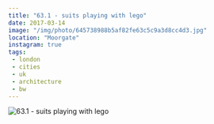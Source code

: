```yaml
---
title: "63.1 - suits playing with lego"
date: 2017-03-14
image: "/img/photo/645738988b5af82fe63c5c9a3d8cc4d3.jpg"
location: "Moorgate"
instagram: true
tags:
 - london
 - cities
 - uk
 - architecture
 - bw
---
```


![63.1 - suits playing with lego](/img/photo/645738988b5af82fe63c5c9a3d8cc4d3.jpg)
